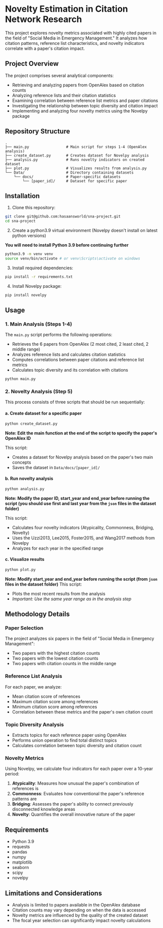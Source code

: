# Novelty Estimation in Citation Network Research

This project explores novelty metrics associated with highly cited papers in the field of "Social Media in Emergency Management." It analyzes how citation patterns, reference list characteristics, and novelty indicators correlate with a paper's citation impact.

## Project Overview

The project comprises several analytical components:
- Retrieving and analyzing papers from OpenAlex based on citation counts
- Analyzing reference lists and their citation statistics
- Examining correlation between reference list metrics and paper citations
- Investigating the relationship between topic diversity and citation impact
- Implementing and analyzing four novelty metrics using the Novelpy package

## Repository Structure

```
.
├── main.py                 # Main script for steps 1-4 (OpenAlex analysis)
├── create_dataset.py       # Creates dataset for Novelpy analysis
├── analysis.py             # Runs novelty indicators on created dataset
├── plot.py                 # Visualizes results from analysis.py
└── Data/                   # Directory containing datasets
    └── docs/               # Paper-specific datasets
        └── [paper_id]/     # Dataset for specific paper
```

## Installation

1. Clone this repository:
```bash
git clone git@github.com:hasaansworld/sna-project.git
cd sna-project
```

2. Create a python3.9 virtual environment (Novelpy doesn't install on latest python versions)
   
**You will need to install Python 3.9 before continuing further**

```bash
python3.9 -m venv venv
source venv/bin/activate # or venv\Scripts\activate on windows
```

3. Install required dependencies:
```bash
pip install -r requirements.txt
```

4. Install Novelpy package:
```bash
pip install novelpy
```

## Usage

### 1. Main Analysis (Steps 1-4)

The `main.py` script performs the following operations:
- Retrieves the 6 papers from OpenAlex (2 most cited, 2 least cited, 2 middle range)
- Analyzes reference lists and calculates citation statistics
- Computes correlations between paper citations and reference list metrics
- Calculates topic diversity and its correlation with citations

```bash
python main.py
```

### 2. Novelty Analysis (Step 5)

This process consists of three scripts that should be run sequentially:

#### a. Create dataset for a specific paper

```bash
python create_dataset.py
```
**Note: Edit the main function at the end of the script to specify the paper's OpenAlex ID**

This script:
- Creates a dataset for Novelpy analysis based on the paper's two main concepts
- Saves the dataset in `Data/docs/[paper_id]/`

#### b. Run novelty analysis

```bash
python analysis.py
```

**Note: Modify the paper ID, start_year and end_year before running the script (you should use first and last year from the `json` files in the dataset folder)**

This script:
- Calculates four novelty indicators (Atypicality, Commonness, Bridging, Novelty)
- Uses the Uzzi2013, Lee2015, Foster2015, and Wang2017 methods from Novelpy
- Analyzes for each year in the specified range

#### c. Visualize results

```bash
python plot.py
```
**Note:  Modify start_year and end_year before running the script (from `json` files in the dataset folder)**
This script:
- Plots the most recent results from the analysis
- *Important: Use the same year range as in the analysis step*

## Methodology Details

### Paper Selection
The project analyzes six papers in the field of "Social Media in Emergency Management":
- Two papers with the highest citation counts
- Two papers with the lowest citation counts
- Two papers with citation counts in the middle range

### Reference List Analysis
For each paper, we analyze:
- Mean citation score of references
- Maximum citation score among references
- Minimum citation score among references
- Correlation between these metrics and the paper's own citation count

### Topic Diversity Analysis
- Extracts topics for each reference paper using OpenAlex
- Performs union operation to find total distinct topics
- Calculates correlation between topic diversity and citation count

### Novelty Metrics
Using Novelpy, we calculate four indicators for each paper over a 10-year period:
1. **Atypicality**: Measures how unusual the paper's combination of references is
2. **Commonness**: Evaluates how conventional the paper's reference patterns are
3. **Bridging**: Assesses the paper's ability to connect previously disconnected knowledge areas
4. **Novelty**: Quantifies the overall innovative nature of the paper

## Requirements

- Python 3.9
- requests
- pandas
- numpy
- matplotlib
- seaborn
- scipy
- novelpy

## Limitations and Considerations

- Analysis is limited to papers available in the OpenAlex database
- Citation counts may vary depending on when the data is accessed
- Novelty metrics are influenced by the quality of the created dataset
- The focal year selection can significantly impact novelty calculations

